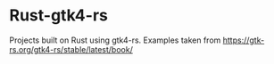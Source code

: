 # Rust-gtk4-rs
Projects built on Rust using gtk4-rs. Examples taken from https://gtk-rs.org/gtk4-rs/stable/latest/book/

